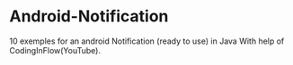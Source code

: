 # Android-Notification
10 exemples for an android Notification (ready to use) in Java
With help of CodingInFlow(YouTube).
